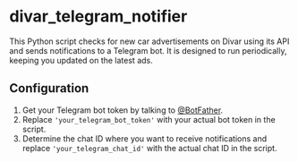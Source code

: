 # divar_telegram_notifier
This Python script checks for new car advertisements on Divar using its API and sends notifications to a Telegram bot. It is designed to run periodically, keeping you updated on the latest ads.

## Configuration

1. Get your Telegram bot token by talking to [@BotFather](https://t.me/BotFather).
2. Replace `'your_telegram_bot_token'` with your actual bot token in the script.
3. Determine the chat ID where you want to receive notifications and replace `'your_telegram_chat_id'` with the actual chat ID in the script.
